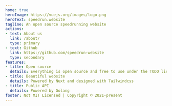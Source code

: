 ```yaml
---
home: true
heroImage: https://vuejs.org/images/logo.png
heroText: speedrun.website
tagline: An open source speedrunning website
actions:
- text: About us
  link: /about/
  type: primary
- text: Github
  link: https://github.com/speedrun-website
  type: secondary
features:
- title: Open source
  details: Everything is open source and free to use under the TODO liscence.
- title: Beautiful website
  details: Powered by Nuxt and designed with Tailwindcss
- title: Public API
  details: Powered by Golang
footer: Not MIT Licensed | Copyright © 2021-present
---
```


